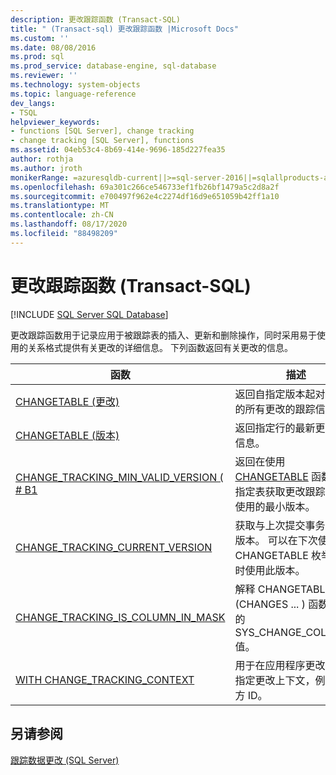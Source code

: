 ```yaml
---
description: 更改跟踪函数 (Transact-SQL)
title: " (Transact-sql) 更改跟踪函数 |Microsoft Docs"
ms.custom: ''
ms.date: 08/08/2016
ms.prod: sql
ms.prod_service: database-engine, sql-database
ms.reviewer: ''
ms.technology: system-objects
ms.topic: language-reference
dev_langs:
- TSQL
helpviewer_keywords:
- functions [SQL Server], change tracking
- change tracking [SQL Server], functions
ms.assetid: 04eb53c4-8b69-414e-9696-185d227fea35
author: rothja
ms.author: jroth
monikerRange: =azuresqldb-current||>=sql-server-2016||=sqlallproducts-allversions||>=sql-server-linux-2017||=azuresqldb-mi-current
ms.openlocfilehash: 69a301c266ce546733ef1fb26bf1479a5c2d8a2f
ms.sourcegitcommit: e700497f962e4c2274df16d9e651059b42ff1a10
ms.translationtype: MT
ms.contentlocale: zh-CN
ms.lasthandoff: 08/17/2020
ms.locfileid: "88498209"
---
```

# <a name="change-tracking-functions-transact-sql"></a>更改跟踪函数 (Transact-SQL)
[!INCLUDE [SQL Server SQL Database](../../includes/applies-to-version/sql-asdb.md)]

  更改跟踪函数用于记录应用于被跟踪表的插入、更新和删除操作，同时采用易于使用的关系格式提供有关更改的详细信息。 下列函数返回有关更改的信息。  
  
|函数|描述|  
|--------------|-----------------|  
|[CHANGETABLE (更改) ](../../relational-databases/system-functions/changetable-transact-sql.md)|返回自指定版本起对表所做的所有更改的跟踪信息。|  
|[CHANGETABLE (版本) ](../../relational-databases/system-functions/changetable-transact-sql.md)|返回指定行的最新更改跟踪信息。|  
|[CHANGE_TRACKING_MIN_VALID_VERSION ( # B1 ](../../relational-databases/system-functions/change-tracking-min-valid-version-transact-sql.md)|返回在使用 [CHANGETABLE](../../relational-databases/system-functions/changetable-transact-sql.md) 函数时从指定表获取更改跟踪信息所使用的最小版本。|  
|[CHANGE_TRACKING_CURRENT_VERSION](../../relational-databases/system-functions/change-tracking-current-version-transact-sql.md)|获取与上次提交事务关联的版本。 可以在下次使用 CHANGETABLE 枚举更改时使用此版本。|  
|[CHANGE_TRACKING_IS_COLUMN_IN_MASK](../../relational-databases/system-functions/change-tracking-is-column-in-mask-transact-sql.md)|解释 CHANGETABLE (CHANGES ... ) 函数返回的 SYS_CHANGE_COLUMNS 值。|  
|[WITH CHANGE_TRACKING_CONTEXT](../../relational-databases/system-functions/with-change-tracking-context-transact-sql.md)|用于在应用程序更改数据时指定更改上下文，例如发起方 ID。|  
  
## <a name="see-also"></a>另请参阅  
 [跟踪数据更改 (SQL Server)](../../relational-databases/track-changes/track-data-changes-sql-server.md)  
  
  
